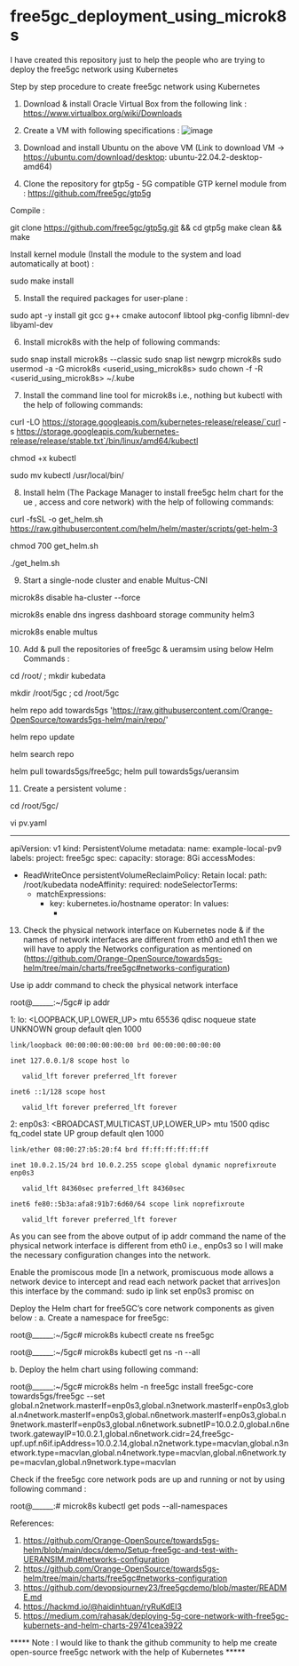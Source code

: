 # free5gc_deployment_using_microk8s
I have created this repository just to help the people who are trying to deploy the free5gc network using Kubernetes

Step by step procedure to create free5gc network using Kubernetes

1. Download & install Oracle Virtual Box from the following link : https://www.virtualbox.org/wiki/Downloads

2. Create a VM with following specifications :
   ![image](https://github.com/ssdumbre/free5gc_deployment_using_microk8s/assets/43669080/150e2859-0d30-4e2b-8966-280787550423)

3. Download and install Ubuntu on the above VM (Link to download VM -> https://ubuntu.com/download/desktop: ubuntu-22.04.2-desktop-amd64)
   
4. Clone the repository for gtp5g - 5G compatible GTP kernel module from : https://github.com/free5gc/gtp5g

Compile :

git clone https://github.com/free5gc/gtp5g.git && cd gtp5g
make clean && make

Install kernel module (Install the module to the system and load automatically at boot) :

sudo make install   

5. Install the required packages for user-plane :

sudo apt -y install git gcc g++ cmake autoconf libtool pkg-config libmnl-dev libyaml-dev

6. Install microk8s with the help of following commands:

sudo snap install microk8s --classic
sudo snap list 
newgrp microk8s
sudo usermod -a -G microk8s <userid_using_microk8s>
sudo chown -f -R <userid_using_microk8s> ~/.kube

7. Install the command line tool for microk8s i.e., nothing but kubectl with the help of following commands:

curl -LO https://storage.googleapis.com/kubernetes-release/release/`curl -s https://storage.googleapis.com/kubernetes-release/release/stable.txt`/bin/linux/amd64/kubectl

chmod +x kubectl

sudo mv kubectl /usr/local/bin/

8. Install helm (The Package Manager to install free5gc helm chart for the ue , access and core network) with the help of following commands:

curl -fsSL -o get_helm.sh https://raw.githubusercontent.com/helm/helm/master/scripts/get-helm-3

chmod 700 get_helm.sh

./get_helm.sh

9. Start a single-node cluster and enable Multus-CNI

microk8s disable ha-cluster --force

microk8s enable dns ingress dashboard storage community helm3

microk8s enable multus

10. Add & pull the repositories of free5gc & ueramsim using below Helm Commands :

cd /root/ ; mkdir kubedata

mkdir /root/5gc ; cd /root/5gc

helm repo add towards5gs 'https://raw.githubusercontent.com/Orange-OpenSource/towards5gs-helm/main/repo/'

helm repo update

helm search repo

helm pull towards5gs/free5gc; helm pull towards5gs/ueransim

11. Create a persistent volume : 

cd /root/5gc/

vi pv.yaml

---------
apiVersion: v1
kind: PersistentVolume
metadata:
  name: example-local-pv9
  labels:
    project: free5gc
spec:
  capacity:
    storage: 8Gi
  accessModes:
  - ReadWriteOnce
  persistentVolumeReclaimPolicy: Retain
  local:
    path: /root/kubedata
  nodeAffinity:
    required:
      nodeSelectorTerms:
      - matchExpressions:
        - key: kubernetes.io/hostname
          operator: In
          values:
          - <nodename>

13. Check the physical network interface on Kubernetes node & if the names of network interfaces are different from eth0 and eth1 then we will have to apply the Networks configuration as mentioned on (https://github.com/Orange-OpenSource/towards5gs-helm/tree/main/charts/free5gc#networks-configuration)

Use ip addr command to check the physical network interface

root@______:~/5gc# ip addr

1: lo: <LOOPBACK,UP,LOWER_UP> mtu 65536 qdisc noqueue state UNKNOWN group default qlen 1000

    link/loopback 00:00:00:00:00:00 brd 00:00:00:00:00:00

    inet 127.0.0.1/8 scope host lo

       valid_lft forever preferred_lft forever

    inet6 ::1/128 scope host 

       valid_lft forever preferred_lft forever

2: enp0s3: <BROADCAST,MULTICAST,UP,LOWER_UP> mtu 1500 qdisc fq_codel state UP group default qlen 1000

    link/ether 08:00:27:b5:20:f4 brd ff:ff:ff:ff:ff:ff

    inet 10.0.2.15/24 brd 10.0.2.255 scope global dynamic noprefixroute enp0s3

       valid_lft 84360sec preferred_lft 84360sec

    inet6 fe80::5b3a:afa8:91b7:6d60/64 scope link noprefixroute 

       valid_lft forever preferred_lft forever

As you can see from the above output of ip addr command the name of the physical network interface is different from eth0 i.e., enp0s3 so I will make the necessary configuration changes into the network.

Enable the promiscous mode [In a network, promiscuous mode allows a network device to intercept and read each network packet that arrives]on this interface by the command: sudo ip link set enp0s3 promisc on

Deploy the Helm chart for free5GC’s core network components as given below :
a. Create a namespace for free5gc:

root@______:~/5gc# microk8s kubectl create ns free5gc

root@______:~/5gc# microk8s kubectl get ns -n --all

b. Deploy the helm chart using following command: 

root@______:~/5gc# microk8s helm -n free5gc install free5gc-core towards5gs/free5gc --set global.n2network.masterIf=enp0s3,global.n3network.masterIf=enp0s3,global.n4network.masterIf=enp0s3,global.n6network.masterIf=enp0s3,global.n9network.masterIf=enp0s3,global.n6network.subnetIP=10.0.2.0,global.n6network.gatewayIP=10.0.2.1,global.n6network.cidr=24,free5gc-upf.upf.n6if.ipAddress=10.0.2.14,global.n2network.type=macvlan,global.n3network.type=macvlan,global.n4network.type=macvlan,global.n6network.type=macvlan,global.n9network.type=macvlan

Check if the free5gc core network pods are up and running or not by using following command :

root@______:# microk8s kubectl get pods --all-namespaces























References: 
1. https://github.com/Orange-OpenSource/towards5gs-helm/blob/main/docs/demo/Setup-free5gc-and-test-with-UERANSIM.md#networks-configuration
2. https://github.com/Orange-OpenSource/towards5gs-helm/tree/main/charts/free5gc#networks-configuration
3. https://github.com/devopsjourney23/free5gcdemo/blob/master/README.md
4. https://hackmd.io/@haidinhtuan/ryRuKdEI3
5. https://medium.com/rahasak/deploying-5g-core-network-with-free5gc-kubernets-and-helm-charts-29741cea3922

***** Note : I would like to thank the github community to help me create open-source free5gc network with the help of Kubernetes *****
